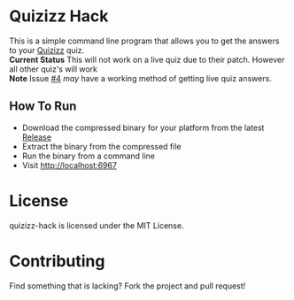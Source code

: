 # Quizizz Hack

This is a simple command line program that allows you to get the answers to your [Quizizz](https://quizizz.com) quiz.  
**Current Status** This will not work on a live quiz due to their patch. However all other quiz's will work  
**Note** Issue [#4](https://github.com/amitojsingh366/quizizz-hack/issues/4) *may* have a working method of getting live quiz answers.
## How To Run
- Download the compressed binary for your platform from the latest [Release](https://github.com/amitojsingh366/quizizz-hack/releases)
- Extract the binary from the compressed file
- Run the binary from a command line
- Visit [http://localhost:6967](http://localhost:6967)

# License
quizizz-hack is licensed under the MIT License.

# Contributing
Find something that is lacking? Fork the project and pull request!
